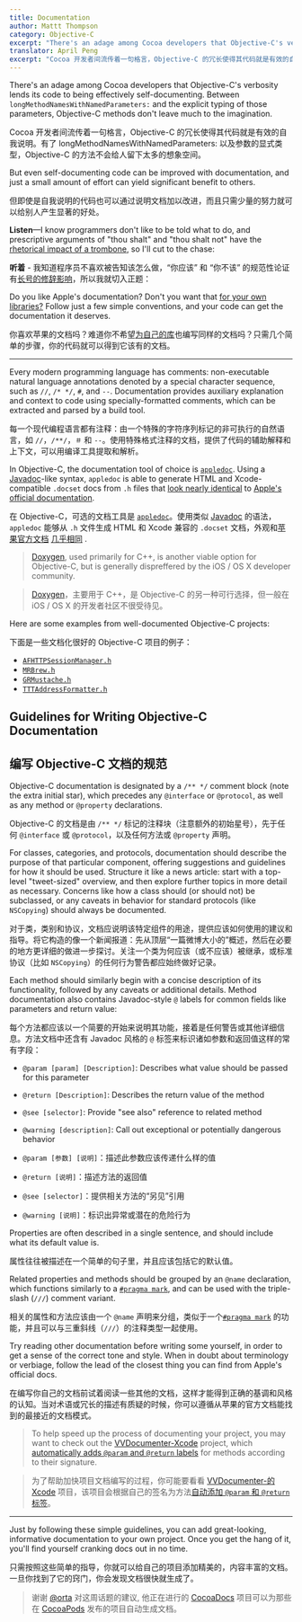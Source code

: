 ```yaml
---
title: Documentation
author: Mattt Thompson
category: Objective-C
excerpt: "There's an adage among Cocoa developers that Objective-C's verbosity lends its code to being effectively self-documenting. Between longMethodNamesWithNamedParameters: and the explicit typing of those parameters, Objective-C methods don't leave much to the imagination."
translator: April Peng
excerpt: "Cocoa 开发者间流传着一句格言，Objective-C 的冗长使得其代码就是有效的自我说明。有了 longMethodNamesWithNamedParameters: 以及参数的显式类型，Objective-C 的方法不会给人留下太多的想象空间。"
---
```


There's an adage among Cocoa developers that Objective-C's verbosity lends its code to being effectively self-documenting. Between `longMethodNamesWithNamedParameters:` and the explicit typing of those parameters, Objective-C methods don't leave much to the imagination.

Cocoa 开发者间流传着一句格言，Objective-C 的冗长使得其代码就是有效的自我说明。有了 longMethodNamesWithNamedParameters: 以及参数的显式类型，Objective-C 的方法不会给人留下太多的想象空间。

But even self-documenting code can be improved with documentation, and just a small amount of effort can yield significant benefit to others.

但即使是自我说明的代码也可以通过说明文档加以改进，而且只需少量的努力就可以给别人产生显著的好处。

**Listen**—I know programmers don't like to be told what to do, and prescriptive arguments of "thou shalt" and "thou shalt not" have the [rhetorical impact of a trombone](http://www.youtube.com/watch?v=ss2hULhXf04), so I'll cut to the chase:

**听着** - 我知道程序员不喜欢被告知该怎么做，“你应该” 和 “你不该” 的规范性论证有[长号的修辞影响](http://www.youtube.com/watch?v=ss2hULhXf04)，所以我就切入正题：

Do you like Apple's documentation? Don't you want that [for your own libraries?](http://cocoadocs.org/docsets/AFNetworking/1.3.1/Classes/AFHTTPClient.html) Follow just a few simple conventions, and your code can get the documentation it deserves.

你喜欢苹果的文档吗？难道你不希望[为自己的库](http://cocoadocs.org/docsets/AFNetworking/1.3.1/Classes/AFHTTPClient.html)也编写同样的文档吗？只需几个简单的步骤，你的代码就可以得到它该有的文档。

---

Every modern programming language has comments: non-executable natural language annotations denoted by a special character sequence, such as `//`, `/* */`, `#`, and `--`. Documentation provides auxiliary explanation and context to code using specially-formatted comments, which can be extracted and parsed by a build tool.

每一个现代编程语言都有注释：由一个特殊的字符序列标记的非可执行的自然语言，如 `//`，`/**/`，`＃` 和 `--`。使用特殊格式注释的文档，提供了代码的辅助解释和上下文，可以用编译工具提取和解析。

In Objective-C, the documentation tool of choice is [`appledoc`](https://github.com/tomaz/appledoc). Using a [Javadoc](http://en.wikipedia.org/wiki/Javadoc)-like syntax, `appledoc` is able to generate HTML and Xcode-compatible `.docset` docs from `.h` files that [look nearly identical](http://cocoadocs.org/docsets/AFNetworking/1.3.1/Classes/AFHTTPClient.html) to [Apple's official documentation](https://developer.apple.com/library/mac/#documentation/Cocoa/Reference/Foundation/Classes/NSArray_Class/NSArray.html).

在 Objective-C，可选的文档工具是 [`appledoc`](https://github.com/tomaz/appledoc)。使用类似 [Javadoc](http://en.wikipedia.org/wiki/Javadoc) 的语法，`appledoc` 能够从 `.h` 文件生成 HTML 和 Xcode 兼容的 `.docset` 文档，外观和[苹果官方文档](https://developer.apple.com/library/mac/#documentation/Cocoa/Reference/Foundation/Classes/NSArray_Class/NSArray.html) [几乎相同](http://cocoadocs.org/docsets/AFNetworking/1.3.1/Classes/AFHTTPClient.html) .

> [Doxygen](http://www.stack.nl/~dimitri/doxygen/), used primarily for C++, is another viable option for Objective-C, but is generally dispreffered by the iOS / OS X developer community.

> [Doxygen](http://www.stack.nl/~dimitri/doxygen/)，主要用于 C++，是 Objective-C 的另一种可行选择，但一般在 iOS / OS X 的开发者社区不很受待见。

Here are some examples from well-documented Objective-C projects:

下面是一些文档化很好的 Objective-C 项目的例子：

- [`AFHTTPSessionManager.h`](https://github.com/AFNetworking/AFNetworking/blob/master/AFNetworking/AFHTTPSessionManager.h)
- [`MRBrew.h`](https://github.com/marcransome/MRBrew/blob/master/MRBrew/MRBrew.h)
- [`GRMustache.h`](https://github.com/groue/GRMustache/blob/master/src/classes/GRMustache.h)
- [`TTTAddressFormatter.h`](https://github.com/mattt/FormatterKit/blob/master/FormatterKit/TTTAddressFormatter.h)

## Guidelines for Writing Objective-C Documentation

## 编写 Objective-C 文档的规范

Objective-C documentation is designated by a `/** */` comment block (note the extra initial star), which precedes any `@interface` or `@protocol`, as well as any method or `@property` declarations.

Objective-C 的文档是由 `/** */` 标记的注释块（注意额外的初始星号），先于任何 `@interface` 或 `@protocol`，以及任何方法或 `@property` 声明。

For classes, categories, and protocols, documentation should describe the purpose of that particular component, offering suggestions and guidelines for how it should be used. Structure it like a news article: start with a top-level "tweet-sized" overview, and then explore further topics in more detail as necessary. Concerns like how a class should (or should not) be subclassed, or any caveats in behavior for standard protocols (like `NSCopying`) should always be documented.

对于类，类别和协议，文档应说明该特定组件的用途，提供应该如何使用的建议和指导。将它构造的像一个新闻报道：先从顶层“一篇微博大小的”概述，然后在必要的地方更详细的做进一步探讨。关注一个类为何应该（或不应该）被继承，或标准协议（比如 `NSCopying`）的任何行为警告都应始终做好记录。

Each method should similarly begin with a concise description of its functionality, followed by any caveats or additional details. Method documentation also contains Javadoc-style `@` labels for common fields like parameters and return value:

每个方法都应该以一个简要的开始来说明其功能，接着是任何警告或其他详细信息。方法文档中还含有 Javadoc 风格的 `@` 标签来标识诸如参数和返回值这样的常有字段：

- `@param [param] [Description]`: Describes what value should be passed for this parameter
- `@return [Description]`: Describes the return value of the method
- `@see [selector]`: Provide "see also" reference to related method
- `@warning [description]`: Call out exceptional or potentially dangerous behavior

- `@param [参数] [说明]`：描述此参数应该传递什么样的值
- `@return [说明]`：描述方法的返回值
- `@see [selector]`：提供相关方法的“另见”引用
- `@warning [说明]`：标识出异常或潜在的危险行为

Properties are often described in a single sentence, and should include what its default value is.

属性往往被描述在一个简单的句子里，并且应该包括它的默认值。

Related properties and methods should be grouped by an `@name` declaration, which functions similarly to a [`#pragma mark`](http://nshipster.com/pragma/), and can be used with the triple-slash (`///`) comment variant.

相关的属性和方法应该由一个 `@name` 声明来分组，类似于一个[`#pragma mark`](http://nshipster.com/pragma/) 的功能，并且可以与三重斜线（`///`）的注释类型一起使用。

Try reading other documentation before writing some yourself, in order to get a sense of the correct tone and style. When in doubt about terminology or verbiage, follow the lead of the closest thing you can find from Apple's official docs.

在编写你自己的文档前试着阅读一些其他的文档，这样才能得到正确的基调和风格的认知。当对术语或冗长的描述有质疑的时候，你可以遵循从苹果的官方文档能找到的最接近的文档模式。

> To help speed up the process of documenting your project, you may want to check out the [VVDocumenter-Xcode](https://github.com/onevcat/VVDocumenter-Xcode) project, which [automatically adds `@param` and `@return` labels](https://raw.github.com/onevcat/VVDocumenter-Xcode/master/ScreenShot.gif) for methods according to their signature.

> 为了帮助加快项目文档编写的过程，你可能要看看 [VVDocumenter-的Xcode](https://github.com/onevcat/VVDocumenter-Xcode) 项目，该项目会根据自己的签名为方法[自动添加 `@param` 和 `@return`标签](https://raw.github.com/onevcat/VVDocumenter-Xcode/master/ScreenShot.gif)。

---

Just by following these simple guidelines, you can add great-looking, informative documentation to your own project. Once you get the hang of it, you'll find yourself cranking docs out in no time.

只需按照这些简单的指导，你就可以给自己的项目添加精美的，内容丰富的文档。一旦你找到了它的窍门，你会发现文档很快就生成了。

> 谢谢 [@orta](https://github.com/orta) 对这周话题的建议, 他正在进行的 [CocoaDocs](http://cocoadocs.org) 项目可以为那些在 [CocoaPods](http://cocoapods.org) 发布的项目自动生成文档。